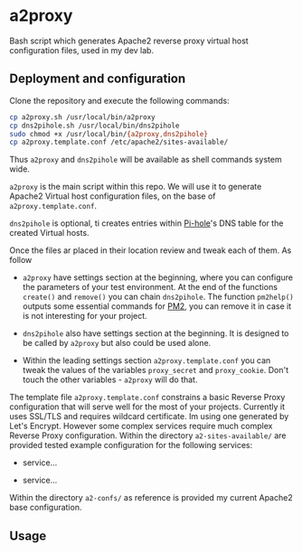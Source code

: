 # a2proxy

Bash script which generates Apache2 reverse proxy virtual host configuration files, used in my dev lab.

## Deployment and configuration

Clone the repository and execute the following commands:

```bash
cp a2proxy.sh /usr/local/bin/a2proxy
cp dns2pihole.sh /usr/local/bin/dns2pihole
sudo chmod +x /usr/local/bin/{a2proxy,dns2pihole}
cp a2proxy.template.conf /etc/apache2/sites-available/
```

Thus `a2proxy` and `dns2pihole` will be available as shell commands system wide.

`a2proxy` is the main script within this repo. We will use it to generate Apache2 Virtual host configuration files, on the base of `a2proxy.template.conf`.

`dns2pihole` is optional, ti creates entries within [Pi-hole](https://pi-hole.net/)'s DNS table for the created Virtual hosts.

Once the files ar placed in their location review and tweak each of them. As follow

* `a2proxy` have settings section at the beginning, where you can configure the parameters of your test environment. At the end of the functions `create()` and `remove()` you can chain `dns2pihole`. The function `pm2help()` outputs some essential commands for [PM2](https://pm2.keymetrics.io/), you can remove it in case it is not interesting for your project.

* `dns2pihole` also have settings section at the beginning. It is designed to be called by `a2proxy` but also could be used alone.

* Within the leading settings section `a2proxy.template.conf` you can tweak the values of the variables `proxy_secret` and `proxy_cookie`. Don't touch the other variables - `a2proxy` will do that.

The template file `a2proxy.template.conf` constrains a basic Reverse Proxy configuration that will serve well for the most of your projects. Currently it uses SSL/TLS and requires wildcard certificate. Im using one generated by Let's Encrypt. However some complex services require much complex Reverse Proxy configuration. Within the directory `a2-sites-available/` are provided tested example configuration for the following services:

* service...

* service...

Within the directory `a2-confs/` as reference is provided my current Apache2 base configuration.

## Usage
